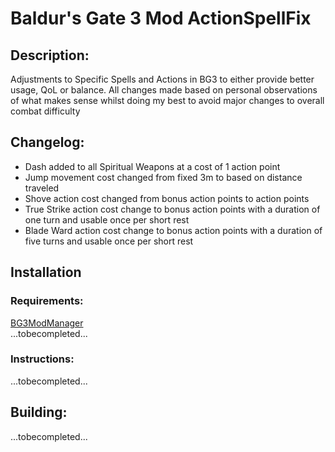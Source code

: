 # Baldur's Gate 3 Mod ActionSpellFix
## Description:
Adjustments to Specific Spells and Actions in BG3 to either provide better usage, QoL or balance.
All changes made based on personal observations of what makes sense whilst doing my best to avoid major changes to overall combat difficulty

## Changelog:
- Dash added to all Spiritual Weapons at a cost of 1 action point
- Jump movement cost changed from fixed 3m to based on distance traveled
- Shove action cost changed from bonus action points to action points
- True Strike action cost change to bonus action points with a duration of one turn and usable once per short rest
- Blade Ward action cost change to bonus action points with a duration of five turns and usable once per short rest

## Installation
### Requirements:
[BG3ModManager](https://github.com/LaughingLeader/BG3ModManager/releases/latest)  
...tobecompleted...


### Instructions:
...tobecompleted...

## Building:
...tobecompleted...

